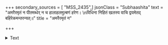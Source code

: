 +++
secondary_sources = [ "MSS_2435",]
jsonClass = "Subhaashita"
text = "अमरैरमृतं न पीतमब्धेर् न च हालाहलमुल्बणं हरेण।  \nविधिना निहितं खलस्य वाचि द्वयमेतद् बहिरेकमन्तरन्यत्॥"
title = "अमरैरमृतं न"

+++

<details><summary>Text</summary>

अमरैरमृतं न पीतमब्धेर् न च हालाहलमुल्बणं हरेण।  
विधिना निहितं खलस्य वाचि द्वयमेतद् बहिरेकमन्तरन्यत्॥
</details>
